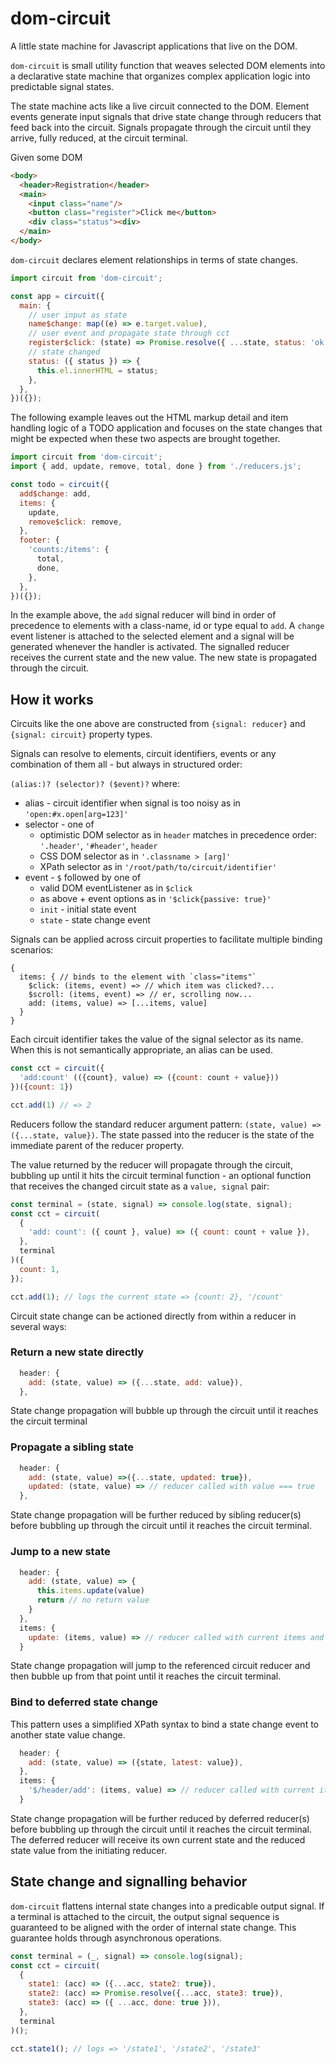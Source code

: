 # dom-circuit

A little state machine for Javascript applications that live on the DOM.

`dom-circuit` is small utility function that weaves selected DOM elements into a declarative state machine that organizes complex application logic into predictable signal states.

The state machine acts like a live circuit connected to the DOM. Element events generate input signals that drive state change through reducers that feed back into the circuit. Signals propagate through the circuit until they arrive, fully reduced, at the circuit terminal.

Given some DOM

```html
<body>
  <header>Registration</header>
  <main>
    <input class="name"/>
    <button class="register">Click me</button>
    <div class="status"><div>
  </main>
</body>
```

`dom-circuit` declares element relationships in terms of state changes.

```javascript
import circuit from 'dom-circuit';

const app = circuit({
  main: {
    // user input as state
    name$change: map((e) => e.target.value),
    // user event and propagate state through cct
    register$click: (state) => Promise.resolve({ ...state, status: 'ok' }),
    // state changed
    status: ({ status }) => {
      this.el.innerHTML = status;
    },
  },
})({});
```

The following example leaves out the HTML markup detail and item handling logic of a TODO application and focuses on the state changes that might be expected when these two aspects are brought together.

```javascript
import circuit from 'dom-circuit';
import { add, update, remove, total, done } from './reducers.js';

const todo = circuit({
  add$change: add,
  items: {
    update,
    remove$click: remove,
  },
  footer: {
    'counts:/items': {
      total,
      done,
    },
  },
})({});
```

In the example above, the `add` signal reducer will bind in order of precedence to elements with a class-name, id or type equal to `add`. A `change` event listener is attached to the selected element and a signal will be generated whenever the handler is activated. The signalled reducer receives the current state and the new value. The new state is propagated through the circuit.

## How it works

Circuits like the one above are constructed from `{signal: reducer}` and `{signal: circuit}` property types.

Signals can resolve to elements, circuit identifiers, events or any combination of them all - but always in structured order:

`(alias:)? (selector)? ($event)?` where:

- alias - circuit identifier when signal is too noisy as in `'open:#x.open[arg=123]'`
- selector - one of
  - optimistic DOM selector as in `header` matches in precedence order: `'.header'`, `'#header'`, `header`
  - CSS DOM selector as in `'.classname > [arg]'`
  - XPath selector as in `'/root/path/to/circuit/identifier'`
- event - `$` followed by one of
  - valid DOM eventListener as in `$click`
  - as above + event options as in `'$click{passive: true}'`
  - `init` - initial state event
  - `state` - state change event

Signals can be applied across circuit properties to facilitate multiple binding scenarios:

```
{
  items: { // binds to the element with `class="items"`
    $click: (items, event) => // which item was clicked?...
    $scroll: (items, event) => // er, scrolling now...
    add: (items, value) => [...items, value]
  }
}
```

Each circuit identifier takes the value of the signal selector as its name. When this is not semantically appropriate, an alias can be used.

```javascript
const cct = circuit({
  'add:count' (({count}, value) => ({count: count + value}))
})({count: 1})

cct.add(1) // => 2
```

Reducers follow the standard reducer argument pattern: `(state, value) => ({...state, value})`. The state passed into the reducer is the state of the immediate parent of the reducer property.

The value returned by the reducer will propagate through the circuit, bubbling up until it hits the circuit terminal function - an optional function that receives the changed circuit state as a `value, signal` pair:

```javascript
const terminal = (state, signal) => console.log(state, signal);
const cct = circuit(
  {
    'add: count': ({ count }, value) => ({ count: count + value }),
  },
  terminal
)({
  count: 1,
});

cct.add(1); // logs the current state => {count: 2}, '/count'
```

Circuit state change can be actioned directly from within a reducer in several ways:

### Return a new state directly

```javascript
  header: {
    add: (state, value) => ({...state, add: value}),
  },
```

State change propagation will bubble up through the circuit until it reaches the circuit terminal

### Propagate a sibling state

```javascript
  header: {
    add: (state, value) =>({...state, updated: true}),
    updated: (state, value) => // reducer called with value === true
  },
```

State change propagation will be further reduced by sibling reducer(s) before bubbling up through the circuit until it reaches the circuit terminal.

### Jump to a new state

```javascript
  header: {
    add: (state, value) => {
      this.items.update(value)
      return // no return value
    }
  },
  items: {
    update: (items, value) => // reducer called with current items and new value
  }
```

State change propagation will jump to the referenced circuit reducer and then bubble up from that point until it reaches the circuit terminal.

### Bind to deferred state change

This pattern uses a simplified XPath syntax to bind a state change event to another state value change.

```javascript
  header: {
    add: (state, value) => ({state, latest: value}),
  },
  items: {
    '$/header/add': (items, value) => // reducer called with current items and latest update value
  }
```

State change propagation will be further reduced by deferred reducer(s) before bubbling up through the circuit until it reaches the circuit terminal. The deferred reducer will receive its own current state and the reduced state value from the initiating reducer.

## State change and signalling behavior

`dom-circuit` flattens internal state changes into a predicable output signal. If a terminal is attached to the circuit, the output signal sequence is guaranteed to be aligned with the order of internal state change. This guarantee holds through asynchronous operations.

```javascript
const terminal = (_, signal) => console.log(signal);
const cct = circuit(
  {
    state1: (acc) => ({...acc, state2: true}),
    state2: (acc) => Promise.resolve({...acc, state3: true}),
    state3: (acc) => ({ ...acc, done: true })),
  },
  terminal
)();

cct.state1(); // logs => '/state1', '/state2', '/state3'
```
